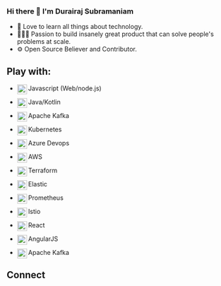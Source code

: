 ### Hi there 👋 I'm Durairaj Subramaniam

- 📖 Love to learn all things about technology.
- 👷🏻‍♂️ Passion to build insanely great product that can solve people's problems at scale.
- ⚙ Open Source Believer and Contributor.

## Play with:
- Javascript (Web/node.js)<img align="left" alt="javascript" width="22px" src="https://cdn.jsdelivr.net/npm/simple-icons@v3/icons/javascript.svg"/>
- Java/Kotlin<img align="left" alt="android" width="22px" src="https://cdn.jsdelivr.net/npm/simple-icons@v3/icons/android.svg"/>

- Apache Kafka<img align="left" alt="android" width="22px" src="https://cdn.jsdelivr.net/npm/simple-icons@v3/icons/apachekafka.svg"/>

- Kubernetes<img align="left" alt="android" width="22px" src="https://cdn.jsdelivr.net/npm/simple-icons@v3/icons/kubernetes.svg"/>
- Azure Devops<img align="left" alt="android" width="22px" src="https://cdn.jsdelivr.net/npm/simple-icons@v3/icons/azuredevops.svg"/>
- AWS<img align="left" alt="android" width="22px" src="https://cdn.jsdelivr.net/npm/simple-icons@v3/icons/amazonaws.svg"/>
- Terraform<img align="left" alt="android" width="22px" src="https://cdn.jsdelivr.net/npm/simple-icons@v3/icons/terraform.svg"/>
- Elastic<img align="left" alt="android" width="22px" src="https://cdn.jsdelivr.net/npm/simple-icons@v3/icons/elastic.svg"/>
- Prometheus<img align="left" alt="android" width="22px" src="https://cdn.jsdelivr.net/npm/simple-icons@v3/icons/prometheus.svg"/>
- Istio<img align="left" alt="android" width="22px" src="https://cdn.jsdelivr.net/npm/simple-icons@v3/icons/Istio.svg"/>

- React<img align="left" alt="android" width="22px" src="https://cdn.jsdelivr.net/npm/simple-icons@v3/icons/react.svg"/>
- AngularJS<img align="left" alt="android" width="22px" src="https://cdn.jsdelivr.net/npm/simple-icons@v3/icons/angularjs.svg"/>
- Apache Kafka<img align="left" alt="android" width="22px" src="https://cdn.jsdelivr.net/npm/simple-icons@v3/icons/apachekafka.svg"/>

## Connect
[twitter]: https://twitter.com/_Durairaj_
[linkedin]: https://linkedin.com/in/durairajsubramaniam
